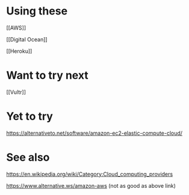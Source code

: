
# Using these
[[AWS]]

[[Digital Ocean]]

[[Heroku]]

# Want to try next

[[Vultr]]

# Yet to try

https://alternativeto.net/software/amazon-ec2-elastic-compute-cloud/

# See also

https://en.wikipedia.org/wiki/Category:Cloud_computing_providers



https://www.alternative.ws/amazon-aws (not as good as above link)